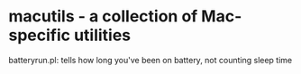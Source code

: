 # macutils - a collection of Mac-specific utilities

batteryrun.pl: tells how long you've been on battery, not counting sleep time
